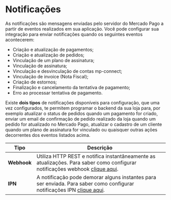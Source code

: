 # Notificações

As notificações são mensagens enviadas pelo servidor do Mercado Pago a partir de eventos realizados em sua aplicação. Você pode configurar sua integração para enviar notificações quando os seguintes eventos acontecerem:

* Criação e atualização de pagamentos;
* Criação e atualização de pedidos;
* Vinculação de um plano de assinatura;
* Vinculação de assinatura;
* Vinculação e desvinculação de contas mp-connect;
* Vinculação de invoice (Nota Fiscal);
* Criação de estornos;
* Finalização e cancelamento da tentativa de pagamento;
* Erro ao processar tentativa de pagamento.

Existe **dois tipos** de notificações disponíveis para configuração, que uma vez configurados, te permitem programar o backend da sua loja para, por exemplo atualizar o status de pedidos quando um pagamento for criado, enviar um email de confirmação de pedido realizado da loja quando um pedido for atualizado no Mercado Pago, atualizar o cadastro de um cliente quando um plano de assinatura for vinculado ou quaisquer outras ações decorrentes dos eventos listados acima. 

| Tipo | Descrição |
| --- | --- |
| **Webhook** | Utiliza HTTP REST e notifica instantâneamente as atualizações. Para saber como configurar notificações webhook [clique aqui](/developers/pt/guides/additional-content/notifications/webhooks/webhooks). |
| **IPN** | A notificação pode demorar alguns instantes para ser enviada. Para saber como configurar notificações IPN [clique aqui](/developers/pt/guides/additional-content/notifications/ipn/introduction). |